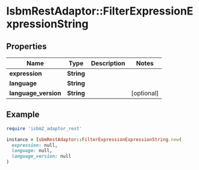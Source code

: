 # IsbmRestAdaptor::FilterExpressionExpressionString

## Properties

| Name | Type | Description | Notes |
| ---- | ---- | ----------- | ----- |
| **expression** | **String** |  |  |
| **language** | **String** |  |  |
| **language_version** | **String** |  | [optional] |

## Example

```ruby
require 'isbm2_adaptor_rest'

instance = IsbmRestAdaptor::FilterExpressionExpressionString.new(
  expression: null,
  language: null,
  language_version: null
)
```

